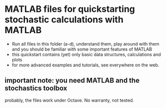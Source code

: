 # MATLAB files for quickstarting stochastic calculations with MATLAB
- Run all files in this folder (a-d), understand them, play around with them and you should be familiar with some important features of MATLAB
- this quickstart contains (yet) only basic data structures, calculations and plots
- for more advanced examples and tutorials, see everywhere on the web.

## important note: you need MATLAB and the stochastics toolbox
probably, the files work under Octave. No warranty, not tested.

